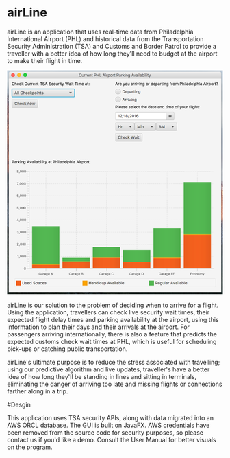 # airLine

airLine is an application that uses real-time data from Philadelphia International Airport (PHL) and historical data from the Transportation
Security Administration (TSA) and Customs and Border Patrol to provide a traveller with a better idea of how long they'll need to budget
at the airport to make their flight in time.

![Alt text](https://github.com/cit-upenn/cit-591-projects-fall-2016-airport/blob/f6657f3ff76abe5845fc7fafd6a53bc66418b497/app_screenshot.png)

airLine is our solution to the problem of deciding when to arrive for a flight. Using the application, travellers can check live security
wait times, their expected flight delay times and parking availability at the airport, using this information to plan their days and their
arrivals at the airport. For passengers arriving internationally, there is also a feature that predicts the expected customs check wait
times at PHL, which is useful for scheduling pick-ups or catching public transportation. 

airLine's ultimate purpose is to reduce the stress associated with travelling; using our predictive algorithm and live updates, traveller's
have a better idea of how long they'll be standing in lines and sitting in terminals, eliminating the danger of arriving too late and missing
flights or connections farther along in a trip.

#Desgin

This application uses TSA security APIs, along with data migrated into an AWS ORCL database. The GUI is built on JavaFX. AWS credentials
have been removed from the source code for security purposes, so please contact us if you'd like a demo. Consult the User Manual for better
visuals on the program.
